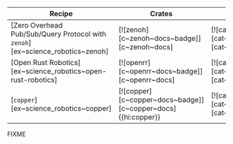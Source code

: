 | Recipe | Crates | Categories |
|--------|--------|------------|
| [Zero Overhead Pub/Sub/Query Protocol with `zenoh`][ex~science_robotics~zenoh] | [![zenoh][c~zenoh~docs~badge]][c~zenoh~docs] | [![cat~science::robotics][cat~science::robotics~badge]][cat~science::robotics] |
| [Open Rust Robotics][ex~science_robotics~open-rust-robotics] | [![openrr][c~openrr~docs~badge]][c~openrr~docs] | [![cat~science::robotics][cat~science::robotics~badge]][cat~science::robotics] |
| [`copper`][ex~science_robotics~copper] | [![copper][c~copper~docs~badge]][c~copper~docs]{{hi:copper}} | [![cat~science::robotics][cat~science::robotics~badge]][cat~science::robotics] |

<div class="hidden">
FIXME
</div>
